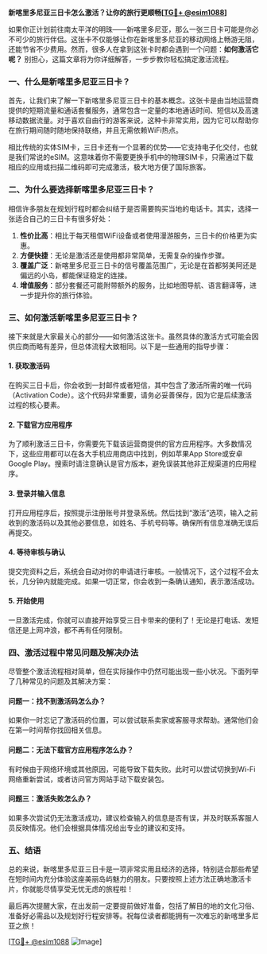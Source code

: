 **新喀里多尼亚三日卡怎么激活？让你的旅行更顺畅[[TG💪+ @esim1088](https://t.me/s/esim1088)]**

如果你正计划前往南太平洋的明珠——新喀里多尼亚，那么一张三日卡可能是你必不可少的旅行伴侣。这张卡不仅能够让你在新喀里多尼亚的移动网络上畅游无阻，还能节省不少费用。然而，很多人在拿到这张卡时都会遇到一个问题：**如何激活它呢？** 别担心，这篇文章将为你详细解答，一步步教你轻松搞定激活流程。

### 一、什么是新喀里多尼亚三日卡？

首先，让我们来了解一下新喀里多尼亚三日卡的基本概念。这张卡是由当地运营商提供的短期流量和通话套餐服务，通常包含一定量的本地通话时间、短信以及高速移动数据流量。对于喜欢自由行的游客来说，这种卡非常实用，因为它可以帮助你在旅行期间随时随地保持联络，并且无需依赖WiFi热点。

相比传统的实体SIM卡，三日卡还有一个显著的优势——它支持电子化交付，也就是我们常说的eSIM。这意味着你不需要更换手机中的物理SIM卡，只需通过下载相应的应用或扫描二维码即可完成激活，极大地方便了国际旅客。

### 二、为什么要选择新喀里多尼亚三日卡？

相信许多朋友在规划行程时都会纠结于是否需要购买当地的电话卡。其实，选择一张适合自己的三日卡有很多好处：

1. **性价比高**：相比于每天租借WiFi设备或者使用漫游服务，三日卡的价格更为实惠。
2. **方便快捷**：无论是激活还是使用都非常简单，无需复杂的操作步骤。
3. **覆盖广泛**：新喀里多尼亚三日卡的信号覆盖范围广，无论是在首都努美阿还是偏远的小岛，都能保证稳定的连接。
4. **增值服务**：部分套餐还可能附带额外的服务，比如地图导航、语言翻译等，进一步提升你的旅行体验。

### 三、如何激活新喀里多尼亚三日卡？

接下来就是大家最关心的部分——如何激活这张卡。虽然具体的激活方式可能会因供应商而略有差异，但总体流程大致相同。以下是一些通用的指导步骤：

#### 1. 获取激活码

在购买三日卡后，你会收到一封邮件或者短信，其中包含了激活所需的唯一代码（Activation Code）。这个代码非常重要，请务必妥善保存，因为它是后续激活过程的核心要素。

#### 2. 下载官方应用程序

为了顺利激活三日卡，你需要先下载该运营商提供的官方应用程序。大多数情况下，这些应用都可以在各大手机应用商店中找到，例如苹果App Store或安卓Google Play。搜索时请注意确认是官方版本，避免误装其他非正规渠道的应用程序。

#### 3. 登录并输入信息

打开应用程序后，按照提示注册账号并登录系统。然后找到“激活”选项，输入之前收到的激活码以及其他必要信息，如姓名、手机号码等。确保所有信息准确无误后再提交。

#### 4. 等待审核与确认

提交完资料之后，系统会自动对你的申请进行审核。一般情况下，这个过程不会太长，几分钟内就能完成。如果一切正常，你会收到一条确认通知，表示激活成功。

#### 5. 开始使用

一旦激活完成，你就可以直接开始享受三日卡带来的便利了！无论是打电话、发短信还是上网冲浪，都不再有任何限制。

### 四、激活过程中常见问题及解决办法

尽管整个激活流程相对简单，但在实际操作中仍然可能出现一些小状况。下面列举了几种常见的问题及其解决方案：

#### 问题一：找不到激活码怎么办？

如果你一时忘记了激活码的位置，可以尝试联系卖家或客服寻求帮助。通常他们会在第一时间帮你找回相关信息。

#### 问题二：无法下载官方应用程序怎么办？

有时候由于网络环境或其他原因，可能导致下载失败。此时可以尝试切换到Wi-Fi网络重新尝试，或者访问官方网站手动下载安装包。

#### 问题三：激活失败怎么办？

如果多次尝试仍无法激活成功，建议检查输入的信息是否有误，并及时联系客服人员反映情况。他们会根据具体情况给出专业的建议和支持。

### 五、结语

总的来说，新喀里多尼亚三日卡是一项非常实用且经济的选择，特别适合那些希望在短时间内充分体验这座美丽岛屿魅力的朋友。只要按照上述方法正确地激活卡片，你就能尽情享受无忧无虑的旅程啦！

最后再次提醒大家，在出发前一定要提前做好准备，包括了解目的地的文化习俗、准备好必需品以及规划好行程安排等。祝每位读者都能拥有一次难忘的新喀里多尼亚之旅！

[[TG💪+ @esim1088](https://t.me/s/esim1088) ![Image](https://i.postimg.cc/4NQfJmqS/Snipaste-2025-05-13-00-14-12.png)]